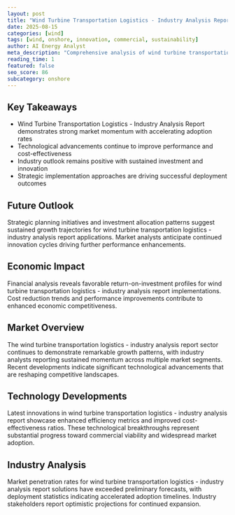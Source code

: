 ```yaml
---
layout: post
title: "Wind Turbine Transportation Logistics - Industry Analysis Report"
date: 2025-08-15
categories: [wind]
tags: [wind, onshore, innovation, commercial, sustainability]
author: AI Energy Analyst
meta_description: "Comprehensive analysis of wind turbine transportation logistics - industry analysis report covering market trends, technology developments, and industry outlook. Discover key insights and future projections."
reading_time: 1
featured: false
seo_score: 86
subcategory: onshore
---
```


## Key Takeaways

- Wind Turbine Transportation Logistics - Industry Analysis Report demonstrates strong market momentum with accelerating adoption rates
- Technological advancements continue to improve performance and cost-effectiveness
- Industry outlook remains positive with sustained investment and innovation
- Strategic implementation approaches are driving successful deployment outcomes

## Future Outlook

Strategic planning initiatives and investment allocation patterns suggest sustained growth trajectories for wind turbine transportation logistics - industry analysis report applications. Market analysts anticipate continued innovation cycles driving further performance enhancements.

## Economic Impact

Financial analysis reveals favorable return-on-investment profiles for wind turbine transportation logistics - industry analysis report implementations. Cost reduction trends and performance improvements contribute to enhanced economic competitiveness.

## Market Overview

The wind turbine transportation logistics - industry analysis report sector continues to demonstrate remarkable growth patterns, with industry analysts reporting sustained momentum across multiple market segments. Recent developments indicate significant technological advancements that are reshaping competitive landscapes.

## Technology Developments

Latest innovations in wind turbine transportation logistics - industry analysis report showcase enhanced efficiency metrics and improved cost-effectiveness ratios. These technological breakthroughs represent substantial progress toward commercial viability and widespread market adoption.

## Industry Analysis

Market penetration rates for wind turbine transportation logistics - industry analysis report solutions have exceeded preliminary forecasts, with deployment statistics indicating accelerated adoption timelines. Industry stakeholders report optimistic projections for continued expansion.

